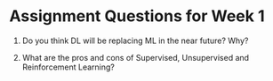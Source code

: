 # Assignment Questions for Week 1

1. Do you think DL will be replacing ML in the near future? Why?

2. What are the pros and cons of Supervised, Unsupervised and Reinforcement Learning?
